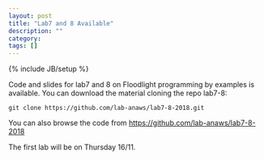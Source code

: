 ```yaml
---
layout: post
title: "Lab7 and 8 Available"
description: ""
category: 
tags: []
---
```

{% include JB/setup %}

Code and slides for lab7 and 8 on Floodlight programming by examples is available. 
You can download the material cloning the repo lab7-8:
```
git clone https://github.com/lab-anaws/lab7-8-2018.git
```

You can also browse the code from  <https://github.com/lab-anaws/lab7-8-2018>

The first lab will be on Thursday 16/11.

